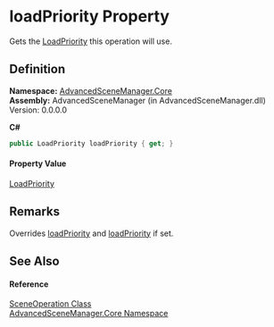 # loadPriority Property


Gets the <a href="T_AdvancedSceneManager_Models_Enums_LoadPriority.md">LoadPriority</a> this operation will use.



## Definition
**Namespace:** <a href="N_AdvancedSceneManager_Core.md">AdvancedSceneManager.Core</a>  
**Assembly:** AdvancedSceneManager (in AdvancedSceneManager.dll) Version: 0.0.0.0

**C#**
``` C#
public LoadPriority loadPriority { get; }
```



#### Property Value
<a href="T_AdvancedSceneManager_Models_Enums_LoadPriority.md">LoadPriority</a>

## Remarks
Overrides <a href="P_AdvancedSceneManager_Models_SceneCollection_loadPriority.md">loadPriority</a> and <a href="P_AdvancedSceneManager_Models_Scene_loadPriority.md">loadPriority</a> if set.

## See Also


#### Reference
<a href="T_AdvancedSceneManager_Core_SceneOperation.md">SceneOperation Class</a>  
<a href="N_AdvancedSceneManager_Core.md">AdvancedSceneManager.Core Namespace</a>  
